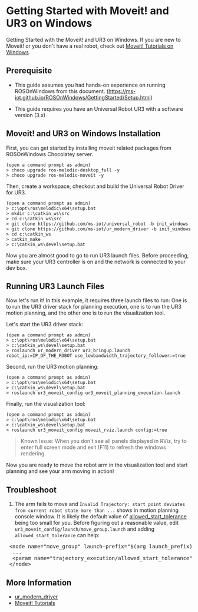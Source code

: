 # Getting Started with Moveit! and UR3 on Windows
Getting Started with the Moveit! and UR3 on Windows. If you are new to Moveit! or you don't have a real robot, check out [Moveit! Tutorials on Windows](moveit_tutorials.md).

## Prerequisite
* This guide assumes you had hands-on experience on running ROSOnWindows from this document. (https://ms-iot.github.io/ROSOnWindows/GettingStarted/Setup.html)

* This guide requires you have an Universal Robot UR3 with a software version (3.x)

## Moveit! and UR3 on Windows Installation
First, you can get started by installing moveit related packages from ROSOnWindows Chocolatey server.
```
(open a command prompt as admin)
> choco upgrade ros-melodic-desktop_full -y
> choco upgrade ros-melodic-moveit -y
```

Then, create a workspace, checkout and build the Universal Robot Driver for UR3.
```
(open a command prompt as admin)
> c:\opt\ros\melodic\x64\setup.bat
> mkdir c:\catkin_ws\src
> cd c:\catkin_ws\src
> git clone https://github.com/ms-iot/universal_robot -b init_windows
> git clone https://github.com/ms-iot/ur_modern_driver -b init_windows
> cd c:\catkin_ws
> catkin_make
> c:\catkin_ws\devel\setup.bat
```

Now you are almost good to go to run UR3 launch files. Before proceeding, make sure your UR3 controller is on and the network is connected to your dev box.

## Running UR3 Launch Files
Now let's run it! In this example, it requires three launch files to run: One is to run the UR3 driver stack for planning execution, one is to run the UR3 motion planning, and the other one is to run the visualization tool.

Let's start the UR3 driver stack:
```
(open a command prompt as admin)
> c:\opt\ros\melodic\x64\setup.bat
> c:\catkin_ws\devel\setup.bat
> roslaunch ur_modern_driver ur3_bringup.launch robot_ip:=IP_OF_THE_ROBOT use_lowbandwidth_trajectory_follower:=true
```

Second, run the UR3 motion planning:
```
(open a command prompt as admin)
> c:\opt\ros\melodic\x64\setup.bat
> c:\catkin_ws\devel\setup.bat
> roslaunch ur3_moveit_config ur3_moveit_planning_execution.launch
```

Finally, run the visualization tool:
```
(open a command prompt as admin)
> c:\opt\ros\melodic\x64\setup.bat
> c:\catkin_ws\devel\setup.bat
> roslaunch ur3_moveit_config moveit_rviz.launch config:=true
```

> Known Issue: When you don't see all panels displayed in RViz, try to enter full screen mode and exit (F11) to refresh the windows rendering.

Now you are ready to move the robot arm in the visualization tool and start planning and see your arm moving in action!

## Troubleshoot
1. The arm fails to move and `Invalid Trajectory: start point deviates from current robot state more than ...` shows in motion planning console window. It is likely the default value of [allowed_start_tolerance](http://moveit.ros.org/moveit!/ros/2017/01/03/firstIndigoRelease.html) being too small for you. Before figuring out a reasonable value,  edit `ur3_moveit_config/launch/move_group.launch` and adding `allowed_start_tolerance` can help:

<pre>
 &lt;node name="move_group" launch-prefix="$(arg launch_prefix)" pkg="moveit_ros_move_group" type="move_group" respawn="false" output="screen" args="$(arg command_args)"&gt;
  ...
  &lt;param name="trajectory_execution/allowed_start_tolerance" value="0.0"/&gt; &lt;!-- default 0.01, disable 0.0 --&gt;
 &lt;/node&gt;
</pre>


## More Information
* [ur_modern_driver](https://github.com/ms-iot/ur_modern_driver)
* [Moveit! Tutorials](https://ros-planning.github.io/moveit_tutorials/)
